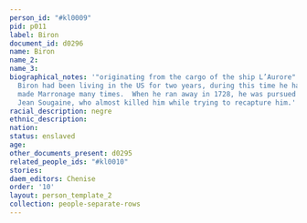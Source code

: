 ```yaml
---
person_id: "#kl0009"
pid: p011
label: Biron
document_id: d0296
name: Biron
name_2: 
name_3: 
biographical_notes: '"originating from the cargo of the ship L’Aurore" from Senegambie,
  Biron had been living in the US for two years, during this time he had successfully
  made Marronage many times.  When he ran away in 1728, he was pursued by his enslaver,
  Jean Sougaine, who almost killed him while trying to recapture him.'
racial_description: negre
ethnic_description: 
nation: 
status: enslaved
age: 
other_documents_present: d0295
related_people_ids: "#kl0010"
stories: 
daem_editors: Chenise
order: '10'
layout: person_template_2
collection: people-separate-rows
---
```

